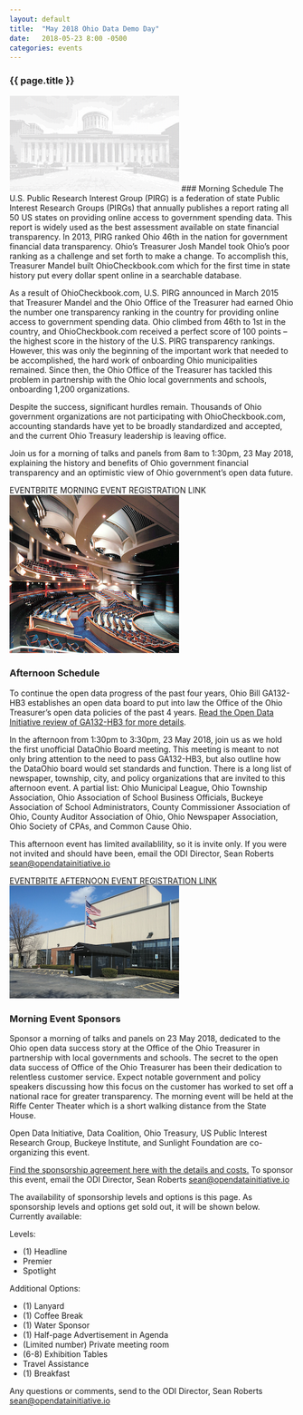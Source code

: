 ```yaml
---
layout: default
title:  "May 2018 Ohio Data Demo Day"
date:   2018-05-23 8:00 -0500
categories: events
---
```

### {{ page.title }}
<img src="/assets/img/ohiostatehouse-ascii-small.png">
### Morning Schedule
The U.S. Public Research Interest Group (PIRG) is a federation of state Public Interest Research Groups (PIRGs) that annually publishes a report rating all 50 US states on providing online access to government spending data. This report is widely used as the best assessment available on state financial transparency. In 2013, PIRG ranked Ohio 46th in the nation for government financial data transparency. Ohio’s Treasurer Josh Mandel took Ohio’s poor ranking as a challenge and set forth to make a change. To accomplish this, Treasurer Mandel built OhioCheckbook.com which for the first time in state history put every dollar spent online in a searchable database.

As a result of OhioCheckbook.com, U.S. PIRG announced in March 2015 that Treasurer Mandel and the Ohio Office of the Treasurer had earned Ohio the number one transparency ranking in the country for providing online access to government spending data. Ohio climbed from 46th to 1st in the country, and OhioCheckbook.com received a perfect score of 100 points – the highest score in the history of the U.S. PIRG transparency rankings. However, this was only the beginning of the important work that needed to be accomplished, the hard work of onboarding Ohio municipalities remained. Since then, the Ohio Office of the Treasurer has tackled this problem in partnership with the Ohio local governments and schools, onboarding 1,200 organizations. 

Despite the success, significant hurdles remain. Thousands of Ohio government organizations are not participating with OhioCheckbook.com, accounting standards have yet to be broadly standardized and accepted, and the current Ohio Treasury leadership is leaving office.

Join us for a morning of talks and panels from 8am to 1:30pm, 23 May 2018, explaining the history and benefits of Ohio government financial transparency and an optimistic view of Ohio government’s open data future.

EVENTBRITE MORNING EVENT REGISTRATION LINK
<img src="/assets/img/ohio-riffe-center-theater.png">

### Afternoon Schedule
To continue the open data progress of the past four years, Ohio Bill GA132-HB3 establishes an open data board to put into law the Office of the Ohio Treasurer’s open data policies of the past 4 years. [Read the Open Data Initiative review of GA132-HB3 for more details](https://opendatainitiative.github.io/legislation-review/2018-01-25-ohio-hb3-legislation-review/).

In the afternoon from 1:30pm to 3:30pm, 23 May 2018, join us as we hold the first unofficial DataOhio Board meeting. This meeting is meant to not only bring attention to the need to pass GA132-HB3, but also outline how the DataOhio board would set standards and function. There is a long list of newspaper, township, city, and policy organizations that are invited to this afternoon event. A partial list: Ohio Municipal League, Ohio Township Association, Ohio Association of School Business Officials, Buckeye Association of School Administrators, County Commissioner Association of Ohio, County Auditor Association of Ohio, Ohio Newspaper Association, Ohio Society of CPAs, and Common Cause Ohio.

This afternoon event has limited availablility, so it is invite only. If you were not invited and should have been, email the ODI Director, Sean Roberts <a target="_blank" href="mailto:sean@opendatainitiative.io">sean@opendatainitiative.io</a>

<a target="_blank" href="https://www.eventbrite.com/e/ohio-dataohio-board-meeting-tickets-44963746777">EVENTBRITE AFTERNOON EVENT REGISTRATION LINK</a>
<img src="/assets/img/ohio-state-library.png">

<h3><a name="morning-event-sponsors">Morning Event Sponsors</a></h3>

Sponsor a morning of talks and panels on 23 May 2018, dedicated to the Ohio open data success story at the Office of the Ohio Treasurer in partnership with local governments and schools. The secret to the open data success of Office of the Ohio Treasurer has been their dedication to relentless customer service. Expect notable government and policy speakers discussing how this focus on the customer has worked to set off a national race for greater transparency. The morning event will be held at the Riffe Center Theater which is a short walking distance from the State House.

Open Data Initiative, Data Coalition, Ohio Treasury, US Public Interest Research Group, Buckeye Institute, and Sunlight Foundation are co-organizing this event.

<a target="_blank" href="/assets/doc/Ohio-Data-Demo-Day-Sponsorship-Agreement-v1.pdf">Find the sponsorship agreement here with the details and costs.</a> To sponsor this event, email the ODI Director, Sean Roberts <a target="_blank" href="mailto:sean@opendatainitiative.io">sean@opendatainitiative.io</a>

The availability of sponsorship levels and options is this page. As sponsorship levels and options get sold out, it will be shown below. Currently available:

Levels:
* (1) Headline
* Premier
* Spotlight

Additional Options:
* (1) Lanyard
* (1) Coffee Break
* (1) Water Sponsor
* (1) Half-page Advertisement in Agenda
* (Limited number) Private meeting room
* (6-8) Exhibition Tables
* Travel Assistance
* (1) Breakfast

Any questions or comments, send to the ODI Director, Sean Roberts <a target="_blank" href="mailto:sean@opendatainitiative.io">sean@opendatainitiative.io</a>
